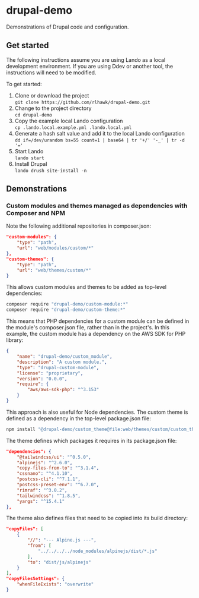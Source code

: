 # drupal-demo

Demonstrations of Drupal code and configuration.

## Get started

The following instructions assume you are using Lando as a local development
environment. If you are using Ddev or another tool, the instructions will
need to be modified.

To get started:

1. Clone or download the project \
   `git clone https://github.com/rlhawk/drupal-demo.git`
2. Change to the project directory \
   `cd drupal-demo`
3. Copy the example local Lando configuration \
   `cp .lando.local.example.yml .lando.local.yml`
4. Generate a hash salt value and add it to the local Lando configuration \
   `dd if=/dev/urandom bs=55 count=1 | base64 | tr '+/' '-_' | tr -d '='`
5. Start Lando \
   `lando start`
6. Install Drupal \
   `lando drush site-install -n`

## Demonstrations

### Custom modules and themes managed as dependencies with Composer and NPM

Note the following additional repositories in composer.json:

```json
"custom-modules": {
    "type": "path",
    "url": "web/modules/custom/*"
},
"custom-themes": {
    "type": "path",
    "url": "web/themes/custom/*"
}
```

This allows custom modules and themes to be added as top-level dependencies:

```bash
composer require "drupal-demo/custom-module:*"
composer require "drupal-demo/custom-theme:*"
```

This means that PHP dependencies for a custom module can be defined in the module's composer.json file, rather than in the project's. In this example, the custom module has a dependency on the AWS SDK for PHP library:

```json
{
    "name": "drupal-demo/custom_module",
    "description": "A custom module.",
    "type": "drupal-custom-module",
    "license": "proprietary",
    "version": "0.0.0",
    "require": {
        "aws/aws-sdk-php": "^3.153"
    }
}
```

This approach is also useful for Node dependencies. The custom theme is defined as a dependency in the top-level package.json file:

```bash
npm install "@drupal-demo/custom_theme@file:web/themes/custom/custom_theme"
```

The theme defines which packages it requires in its package.json file:

```json
"dependencies": {
    "@tailwindcss/ui": "^0.5.0",
    "alpinejs": "^2.6.0",
    "copy-files-from-to": "^3.1.4",
    "cssnano": "^4.1.10",
    "postcss-cli": "^7.1.1",
    "postcss-preset-env": "^6.7.0",
    "rimraf": "^3.0.2",
    "tailwindcss": "^1.8.5",
    "yargs": "^15.4.1"
},
```

The theme also defines files that need to be copied into its build directory:

```json
"copyFiles": [
    {
        "//": "--- Alpine.js ---",
        "from": [
            "../../../../node_modules/alpinejs/dist/*.js"
        ],
        "to": "dist/js/alpinejs"
    }
],
"copyFilesSettings": {
    "whenFileExists": "overwrite"
}
```
